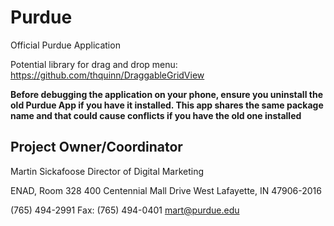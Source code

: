 Purdue
======

Official Purdue Application

Potential library for drag and drop menu:
https://github.com/thquinn/DraggableGridView

**Before debugging the application on your phone, ensure you uninstall the old Purdue App if you have it installed. This app shares the same package name and that could cause conflicts if you have the old one installed**

Project Owner/Coordinator
-------------------------
Martin Sickafoose
Director of Digital Marketing

ENAD, Room 328
400 Centennial Mall Drive
West Lafayette, IN 47906-2016

(765) 494-2991 Fax: (765) 494-0401
mart@purdue.edu
